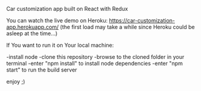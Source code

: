 Car customization app built on React with Redux

You can watch the live demo on Heroku: https://car-customization-app.herokuapp.com/
(the first load may take a while since Heroku could be asleep at the time...)

If You want to run it on Your local machine:

-install node
-clone this repository
-browse to the cloned folder in your terminal
-enter "npm install" to install node dependencies
-enter "npm start" to run the build server

enjoy ;)
